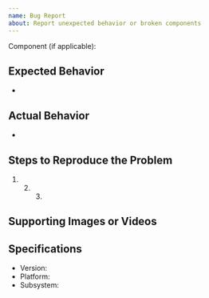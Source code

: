 ```yaml
---
name: Bug Report
about: Report unexpected behavior or broken components
---
```


Component (if applicable):

## Expected Behavior

-

## Actual Behavior

-

## Steps to Reproduce the Problem

1. 2. 3.

## Supporting Images or Videos

## Specifications

- Version:
- Platform:
- Subsystem:
